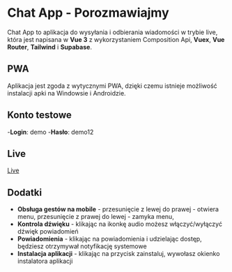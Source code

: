 # Chat App - Porozmawiajmy

Chat App to aplikacja do wysyłania i odbierania wiadomości w trybie live, która jest napisana w **Vue 3** z wykorzystaniem Composition Api, **Vuex**, **Vue Router**, **Tailwind** i **Supabase**. 


## PWA
Aplikacja jest zgoda z wytycznymi PWA, dzięki czemu istnieje możliwość instalacji apki na Windowsie i Androidzie.

## Konto testowe
-**Login**: demo
-**Hasło**: demo12

## Live
[Live](https://chatapp.haba.usermd.net/)
  
## Dodatki
- **Obsługa gestów na mobile** - przesunięcie z lewej do prawej - otwiera menu, przesunięcie z prawej do lewej - zamyka menu, 
- **Kontrola dźwięku** - klikając na ikonkę audio możesz włączyć/wyłączyć dźwięk powiadomień 
- **Powiadomienia** - klikając na powiadomienia i udzielając dostęp, będziesz otrzymywał notyfikację systemowe
- **Instalacja aplikacji** - klikając na przycisk zainstaluj, wywołasz okienko instalatora aplikacji


